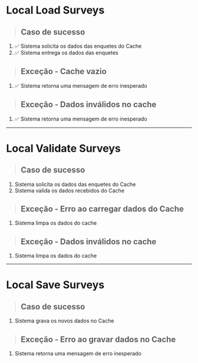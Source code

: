 # Local Load Surveys

> ## Caso de sucesso
1. ✅ Sistema solicita os dados das enquetes do Cache
2. ✅ Sistema entrega os dados das enquetes

> ## Exceção - Cache vazio
1. ✅ Sistema retorna uma mensagem de erro inesperado

> ## Exceção - Dados inválidos no cache
1. ✅ Sistema retorna uma mensagem de erro inesperado

---

# Local Validate Surveys

> ## Caso de sucesso
1. Sistema solicita os dados das enquetes do Cache
2. Sistema valida os dados recebidos do Cache

> ## Exceção - Erro ao carregar dados do Cache
1. Sistema limpa os dados do cache

> ## Exceção - Dados inválidos no cache
1. Sistema limpa os dados do cache

---

# Local Save Surveys

> ## Caso de sucesso
1. Sistema grava os novos dados no Cache

> ## Exceção - Erro ao gravar dados no Cache
1. Sistema retorna uma mensagem de erro inesperado